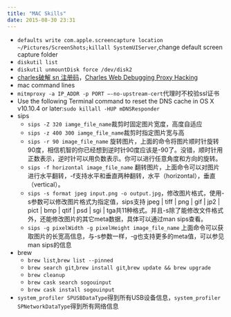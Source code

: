 ```yaml
---
title: "MAC Skills"
date: 2015-08-30 23:31
---
```


+ ``defaults write com.apple.screencapture location ~/Pictures/ScreenShots;killall SystemUIServer``,change default screen capture folder
+ ``diskutil list``
+ ``diskutil unmountDisk force /dev/disk2``
+ [charles破解 sn 注册码](http://www.gfzj.us/2014/12/20/charlse-sn-download.html)，[Charles Web Debugging Proxy Hacking](http://www.gfzj.us/tech/2015/06/24/charles-hacking.html)
+ mac command lines
+ ``mitmproxy -a IP_ADDR -p PORT —-no-upstream-cert``代理时不校验ssl证书
+ Use the following Terminal command to reset the DNS cache in OS X v10.10.4 or later:``sudo killall -HUP mDNSResponder``
+ sips
  + ``sips -Z 320 iamge_file_name``裁剪时固定图片宽度，高度自适应
  + ``sips -z 400 300 iamge_file_name``裁剪时指定图片宽与高
  + ``sips -r 90 image_file_name`` 旋转图片，上面的命令将图片顺时针旋转90度，相信机智的你已经想到逆时针90度应该是-90了。没错，顺时针用正数表示，逆时针可以用负数表示。你可以进行任意角度和方向的旋转。
  + ``sips -f horizontal image_file_name`` 翻转图片，上面命令可以对图片进行水平翻转，-f支持水平和垂直两种翻转，水平（horizontal），垂直（vertical）。
  + ``sips -s format jpeg input.png -o output.jpg``，修改图片格式，使用-s参数可以修改图片格式为指定值，sips支持
jpeg | tiff | png | gif | jp2 | pict | bmp | qtif | psd | sgi | tga共11种格式。并且-s除了能修改文件格式外，还能修改图片的其它meta数据，具体可以通过man sips查看。
  + ``sips -g pixelWidth -g pixelHeight image_file_name`` 上面命令可以获取图片的长宽高信息，与-s参数一样，-g也支持更多的meta值，可以参见man sips的信息
+ brew
  + ``brew list``,``brew list --pinned``
  + ``brew search git``,``brew install git``,``brew update && brew upgrade``
  + ``brew cleanup``
  + ``brew cask search sogouinput``
  + ``brew cask install sogouinput``
+ ``system_profiler SPUSBDataType``得到所有USB设备信息，``system_profiler SPNetworkDataType``得到所有网络信息